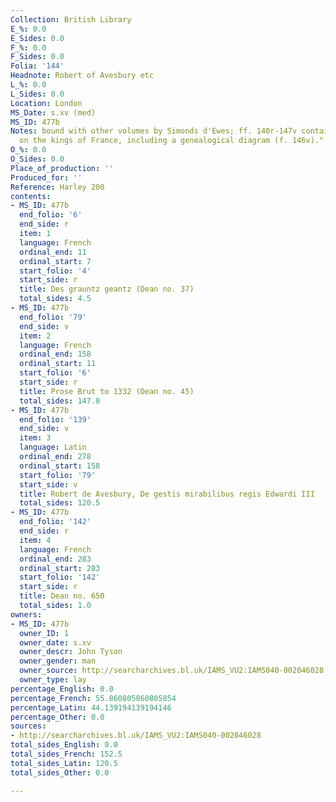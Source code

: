 ```yaml
---
Collection: British Library
E_%: 0.0
E_Sides: 0.0
F_%: 0.0
F_Sides: 0.0
Folia: '144'
Headnote: Robert of Avesbury etc
L_%: 0.0
L_Sides: 0.0
Location: London
MS_Date: s.xv (med)
MS_ID: 477b
Notes: bound with other volumes by Simonds d'Ewes; ff. 140r-147v contains "Added notes
  on the kings of France, including a genealogical diagram (f. 146v)."
O_%: 0.0
O_Sides: 0.0
Place_of_production: ''
Produced_for: ''
Reference: Harley 200
contents:
- MS_ID: 477b
  end_folio: '6'
  end_side: r
  item: 1
  language: French
  ordinal_end: 11
  ordinal_start: 7
  start_folio: '4'
  start_side: r
  title: Des grauntz geantz (Dean no. 37)
  total_sides: 4.5
- MS_ID: 477b
  end_folio: '79'
  end_side: v
  item: 2
  language: French
  ordinal_end: 158
  ordinal_start: 11
  start_folio: '6'
  start_side: r
  title: Prose Brut to 1332 (Dean no. 45)
  total_sides: 147.0
- MS_ID: 477b
  end_folio: '139'
  end_side: v
  item: 3
  language: Latin
  ordinal_end: 278
  ordinal_start: 158
  start_folio: '79'
  start_side: v
  title: Robert de Avesbury, De gestis mirabilibus regis Edwardi III
  total_sides: 120.5
- MS_ID: 477b
  end_folio: '142'
  end_side: r
  item: 4
  language: French
  ordinal_end: 283
  ordinal_start: 283
  start_folio: '142'
  start_side: r
  title: Dean no. 650
  total_sides: 1.0
owners:
- MS_ID: 477b
  owner_ID: 1
  owner_date: s.xv
  owner_descr: John Tyson
  owner_gender: man
  owner_source: http://searcharchives.bl.uk/IAMS_VU2:IAMS040-002046028
  owner_type: lay
percentage_English: 0.0
percentage_French: 55.860805860805854
percentage_Latin: 44.139194139194146
percentage_Other: 0.0
sources:
- http://searcharchives.bl.uk/IAMS_VU2:IAMS040-002046028
total_sides_English: 0.0
total_sides_French: 152.5
total_sides_Latin: 120.5
total_sides_Other: 0.0

---
```

